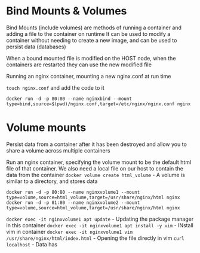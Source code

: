 # Bind Mounts & Volumes

Bind Mounts (include volumes) are methods of running a container and adding a file to the container on runtime
It can be used to modify a container without needing to create a new image, and can be used to persist data (databases)

When a bound mounted file is modified on the HOST node, when the containers are restarted they can use the new modified file 

Running an nginx container, mounting a new nginx.conf at run time 

`touch nginx.conf` and add the code to it

`docker run -d -p 80:80 --name nginxbind --mount type=bind,source=$(pwd)/nginx.conf,target=/etc/nginx/nginx.conf nginx`

# Volume mounts
Persist data from a container after it has been destroyed and allow you to share a volume across multiple containers

Run an nginx container, specifying the volume mount to be the default html file of that container.
We also need a local file on our host to contain the data from the container
`docker volume create html_volume` - A volume is similar to a directory, and stores data

`docker run -d -p 80:80 --name nginxvolume1 --mount type=volume,source=html_volume,target=/usr/share/nginx/html nginx`
`docker run -d -p 81:80 --name nginxvolume2 --mount type=volume,source=html_volume,target=/usr/share/nginx/html nginx`

`docker exec -it nginxvolume1 apt update` - Updating the package manager in this container
`docker exec -it nginxvolume1 apt install -y vim` - INstall vim in container
`docker exec -it nginxvolume1 vim /usr/share/nginx/html/index.html` - Opening the file directly in vim
`curl localhost` - Data has 